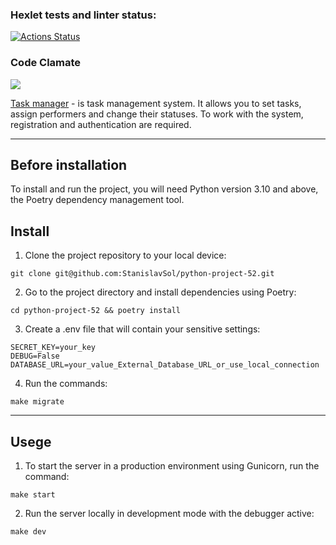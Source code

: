 ### Hexlet tests and linter status:
[![Actions Status](https://github.com/StanislavSol/python-project-52/actions/workflows/hexlet-check.yml/badge.svg)](https://github.com/StanislavSol/python-project-52/actions)


### Code Clamate
<a href="https://codeclimate.com/github/StanislavSol/python-project-52/maintainability"><img src="https://api.codeclimate.com/v1/badges/85f6c9497d22c08f54b9/maintainability" /></a>


[Task manager](https://python-project-52.onrender.com/) - is task management system. It allows you to set tasks, assign performers and change their statuses. To work with the system, registration and authentication are required.


***
## Before installation
To install and run the project, you will need Python version 3.10 and above, the Poetry dependency management tool.

## Install
1. Clone the project repository to your local device:
```
git clone git@github.com:StanislavSol/python-project-52.git

```
2. Go to the project directory and install dependencies using Poetry:
```
cd python-project-52 && poetry install

```
3. Create a .env file that will contain your sensitive settings:
```
SECRET_KEY=your_key
DEBUG=False
DATABASE_URL=your_value_External_Database_URL_or_use_local_connection

```
4. Run the commands:
```
make migrate

```

***
## Usege
1. To start the server in a production environment using Gunicorn, run the command:
```
make start

```
2. Run the server locally in development mode with the debugger active:
```
make dev

```
